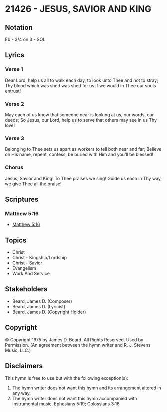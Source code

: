 # 21426 - JESUS, SAVIOR AND KING

## Notation

Eb - 3/4 on 3 - SOL

## Lyrics

### Verse 1

Dear Lord, help us all to walk each day, to look unto Thee and not to stray; Thy blood which was shed was shed for us if we would in Thee our souls entrust!

### Verse 2

May each of us know that someone near is looking at us, our words, our deeds; So Jesus, our Lord, help us to serve that others may see in us Thy love!

### Verse 3

Belonging to Thee sets us apart as workers to tell both near and far; Believe on His name, repent, confess, be buried with Him and you'll be blessed!

### Chorus

Jesus, Savior and King! To Thee praises we sing! Guide us each in Thy way, we give Thee all the praise!


## Scriptures

### Matthew 5:16

- [Matthew 5:16](https://www.biblegateway.com/passage/?search=Matthew%205%3A16)


## Topics

- Christ
- Christ - Kingship/Lordship
- Christ - Savior
- Evangelism
- Work And Service

## Stakeholders

- Beard, James D. (Composer)
- Beard, James D. (Lyricist)
- Beard, James D. (Copyright Holder)

## Copyright

© Copyright 1975 by James D. Beard. All Rights Reserved. Used by Permission.
(An agreement between the hymn writer and R. J. Stevens Music, LLC.)

## Disclaimers

This hymn is free to use but with the following exception(s):
1. The hymn writer does not want this hymn and its arrangement altered in any way.
2. The hymn writer does not want this hymn accompanied with instrumental music.
Ephesians 5:19; Colossians 3:16

